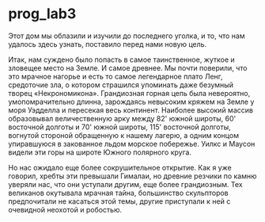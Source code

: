 # prog_lab3

Этот дом мы облазили и изучили до последнего уголка, и то, что нам удалось здесь узнать, поставило перед нами новую цель.

Итак, нам суждено было попасть в самое таинственное, жуткое и зловещее место на Земле. И самое древнее. 
Мы почти поверили, что это мрачное нагорье и есть то самое легендарное плато Ленг, средоточие зла, 
о котором страшился упоминать даже безумный творец «Некрономикона». Грандиозная горная цепь была невероятно, 
умопомрачительно длинна, зарождаясь невысоким кряжем на Земле у моря Уэдделла и пересекая весь континент. 
Наиболее высокий массив образовывал величественную арку между 82' южной широты, 60' восточной долготы и 70' южной широты, 
115' восточной долготы, вогнутой стороной обращенную к нашему лагерю, а одним концом упиравшуюся в закованное льдом морское побережье. 
Уилкс и Маусон видели эти горы на широте Южного полярного круга.


Но нас ожидало еще более сокрушительное открытие. Как я уже говорил, хребты эти превышали Гималаи, но древние резчики по камню 
уверяли нас, что они уступали другим, еще более грандиозным. Тех великанов окутывала мрачная тайна, большинство скульпторов предпочитали
не касаться этой темы, другие приступали к ней с очевидной неохотой и робостью.
